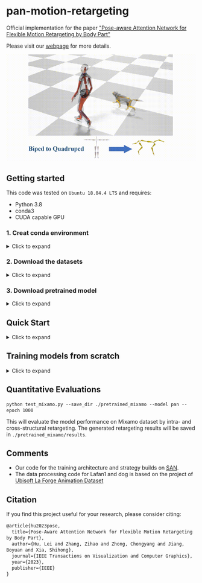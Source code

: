 # pan-motion-retargeting
Official implementation for the paper ["Pose-aware Attention Network for Flexible Motion Retargeting by Body Part"](https://ieeexplore.ieee.org/document/10129844)

Please visit our [webpage](https://hlcdyy.github.io/pan-motion-retargeting/) for more details.

![hum2dog](https://raw.githubusercontent.com/hlcdyy/pan-motion-retargeting/pan-page/static/hum2dog.gif)

## Getting started 
This code was tested on `Ubuntu 18.04.4 LTS` and requires:
* Python 3.8
* conda3
* CUDA capable GPU 

### 1. Creat conda environment
<details><summary>Click to expand</summary>

We strongly recommend activating a Python virtual environment prior to installing PAN. Follow these steps to download and install it. Then run the following commands:
````
# create and activate the virtual environment
conda create --name pan_retargeting python=3.8.12
conda activate pan_retargeting 
````
Install [PyTorch 1.10.0](https://pytorch.org/) inside the conda environment.

````
# clone pan-motion-retargeting and use pip to install
git clone https://github.com/hlcdyy/pan-motion-retargeting.git
cd pan-motion-retargeting
pip install -e .
````
</details>

### 2. Download the datasets
<details><summary>Click to expand</summary>

**Mixamo dataset** 

**Be sure to read and follow their license agreements, and cite accordingly.**

We use [Mixamo](https://www.mixamo.com/#/) dataset to train our model for retargeting between humanoid characters and follow the train-test setting of [SAN](https://github.com/DeepMotionEditing/deep-motion-editing). You can find the download link in the [SAN github page](https://github.com/DeepMotionEditing/deep-motion-editing) for the preprocessed data or generating the data from scratch. 

The `Mixamo` directory should be placed within `data_preprocess/Mixamo`

**Lafan1 and Dog datasets**

**Be sure to read and follow their license agreements, and cite accordingly.**

Creat this folder:
````
mkdir data_preprocess/Lafan1_and_dog/Lafan1
````
Go to the [Lafan1 website](https://github.com/ubisoft/ubisoft-laforge-animation-dataset) and download the lafan1.zip. Then unzip it and put all the .bvh files into `data_preprocess/Lafan1_and_dog/Lafan1`

Creat this folder:
````
mkdir data_preprocess/Lafan1_and_dog/DogSet
```` 
Go to the [AI4Animation Website](https://github.com/sebastianstarke/AI4Animation) and get the Mocap Data from "Mode-Adaptive Neural Networks for Quadruped Motion Control". Then put all the .bvh files into the `data_preprocess/Lafan1_and_dog/DogSet`

**Process the Lafan1 and dog data using the following commands:**

````
python data_preprocess/Lafan1_and_dog/extract.py
```` 
It will use train/test split files in the folder to generate the processed .npz files and the statistic files for training and testing. 

You can also download our preprocessed data from [Google Drive](https://drive.google.com/file/d/1q6xjlssq3G-O-SBr-IHGVJnCCM_KrSCA/view?usp=sharing) and put all the npz files into `data_preprocess/Lafan1_and_dog/` after unzipping.

</details>

### 3. Download pretrained model

<details><summary>Click to expand</summary>

**Model for retargeting between Mixamo characters**

Download the models from [here](https://drive.google.com/file/d/1jYtOLCDye68nShXNlse-I5hCe7ZAHaG-/view?usp=sharing) and unzip the file in the workspace of this project by following command:
````
unzip pretrained_mixamo.zip
````
Eventually the `./pretrained_mixamo` folder should have the following structure:
  ```
   pretrained_mixamo
      └-- models
    	     └-- optimizers
		     └-- topology0
		     └-- topology1
      └-- para.txt   
   ```   

**Model for retargeting between biped and quadruped**

Download the models from [here](https://drive.google.com/file/d/1p-fDC9nIuqktVaqxcAr4wSa09mGq1_63/view?usp=sharing) and unzip the file by following command:

````
unzip pretrained_lafan1dog.zip
````
The `./pretrained_lafan1dog` folder should look like this:
 ```
  pretrained_lafan1dog
    └-- models
            └-- dog
            └-- human
            └-- optimizers
    └-- para.txt   
```   

</details>

## Quick Start
<details><summary>Click to expand</summary>

We provide scripts together with demo examples using files specified in bvh format.

To generate the example of retargeting from biped to quadruped skeleton, run the following command:
````
python demo_hum2dog.py 
````
The retargeting source file and the results will be saved in floder `./pretrained_lafan1dog/demo/hum2dog`

As for retargeting from quadruped to biped, run:
````
python demo_dog2hum.py
````

To generate the retargeting results between Mixamo skeletons, please run:
````
python demo_mixamo.py
````
The results are stored in floder `./pretrained_mixamo/demo` including intra- and cross-strutural retargeting. 

</details>

## Training models from scratch
<details><summary>Click to expand</summary>

**Train models using Mixamo dataset**
````
python train_mixamo.py --save_dir ./pretrained_mixamo --batch_size 128 --model pan --learning_rate 1e-3 --cuda_device cuda --use_parallel True
````

**Train models using Lafan1 and dog datasets**
````
python train_lafan1dog.py --save_dir ./pretrained_lafan1dog --rec_loss_type norm_rec --lambda_cycle 1e-3 --lambda_retar_vel 1e3 --device cuda:0 --batch_size 128 --with_end True
````

</details>

## Quantitative Evaluations

````
python test_mixamo.py --save_dir ./pretrained_mixamo --model pan --epoch 1000
````
This will evaluate the model performance on Mixamo dataset by intra- and cross-structural retargeting. The generated retargeting results will be saved in `./pretrained_mixamo/results`.

## Comments
* Our code for the training architecture and strategy builds on [SAN](https://github.com/DeepMotionEditing/deep-motion-editing).
* The data processing code for Lafan1 and dog is based on the project of [Ubisoft La Forge Animation Dataset](https://github.com/ubisoft/ubisoft-laforge-animation-dataset)

## Citation
If you find this project useful for your research, please consider citing:
````
@article{hu2023pose,
  title={Pose-Aware Attention Network for Flexible Motion Retargeting by Body Part},
  author={Hu, Lei and Zhang, Zihao and Zhong, Chongyang and Jiang, Boyuan and Xia, Shihong},
  journal={IEEE Transactions on Visualization and Computer Graphics},
  year={2023},
  publisher={IEEE}
}
````

